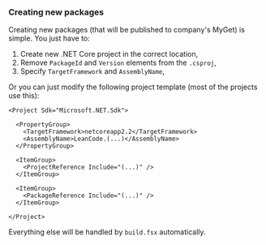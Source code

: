 ### Creating new packages

Creating new packages (that will be published to company's MyGet) is simple. You just have to:

1. Create new .NET Core project in the correct location,
2. Remove `PackageId` and `Version` elements from the `.csproj`,
3. Specify `TargetFramework` and `AssemblyName`,

Or you can just modify the following project template (most of the projects use this):

```
<Project Sdk="Microsoft.NET.Sdk">

  <PropertyGroup>
    <TargetFramework>netcoreapp2.2</TargetFramework>
    <AssemblyName>LeanCode.(...)</AssemblyName>
  </PropertyGroup>

  <ItemGroup>
    <ProjectReference Include="(...)" />
  </ItemGroup>

  <ItemGroup>
    <PackageReference Include="(...)" />
  </ItemGroup>

</Project>
```

Everything else will be handled by `build.fsx` automatically.
